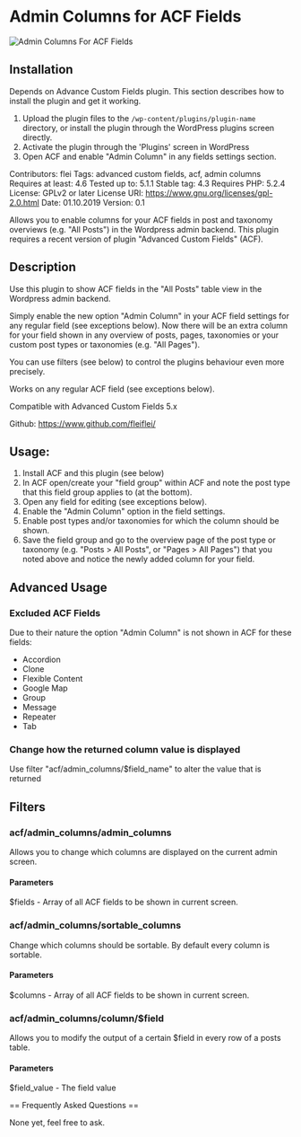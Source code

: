 # Admin Columns for ACF Fields 
![Admin Columns For ACF Fields](screenshot-1.png "ScreenShot")
## Installation 
Depends on Advance Custom Fields plugin.
This section describes how to install the plugin and get it working.

1. Upload the plugin files to the `/wp-content/plugins/plugin-name` directory, or install the plugin through the WordPress plugins screen directly.
2. Activate the plugin through the 'Plugins' screen in WordPress
3. Open ACF and enable "Admin Column" in any fields settings section.

Contributors: flei
Tags: advanced custom fields, acf, admin columns
Requires at least: 4.6
Tested up to: 5.1.1
Stable tag: 4.3
Requires PHP: 5.2.4
License: GPLv2 or later
License URI: https://www.gnu.org/licenses/gpl-2.0.html
Date: 01.10.2019
Version: 0.1

Allows you to enable columns for your ACF fields in post and taxonomy overviews (e.g. "All Posts") in the Wordpress admin backend. This plugin requires a recent version of plugin "Advanced Custom Fields" (ACF).

## Description 

Use this plugin to show ACF fields in the "All Posts" table view in the Wordpress admin backend.

Simply enable the new option "Admin Column" in your ACF field settings for any regular field (see exceptions below). Now there will be an extra column for your field shown in any overview of posts, pages, taxonomies or your custom post types or taxonomies (e.g. "All Pages").

You can use filters (see below) to control the plugins behaviour even more precisely.

Works on any regular ACF field (see exceptions below).
 
Compatible with Advanced Custom Fields 5.x 

Github: https://www.github.com/fleiflei/

## Usage: 

1. Install ACF and this plugin (see below)
2. In ACF open/create your "field group" within ACF and note the post type that this field group applies to (at the bottom). 
3. Open any field for editing (see exceptions below).
4. Enable the "Admin Column" option in the field settings. 
5. Enable post types and/or taxonomies for which the column should be shown.
6. Save the field group and go to the overview page of the post type or taxonomy (e.g. "Posts > All Posts", or "Pages > All Pages") that you noted above and notice the newly added column for your field.

## Advanced Usage ##

### Excluded ACF Fields ###

Due to their nature the option "Admin Column" is not shown in ACF for these fields:

 - Accordion
 - Clone
 - Flexible Content
 - Google Map
 - Group
 - Message
 - Repeater
 - Tab

### Change how the returned column value is displayed ###
Use filter "acf/admin_columns/$field_name" to alter the value that is returned 

## Filters ##
### acf/admin_columns/admin_columns ###
Allows you to change which columns are displayed on the current admin screen. 

#### Parameters ####
$fields - Array of all ACF fields to be shown in current screen.  

### acf/admin_columns/sortable_columns ###
Change which columns should be sortable. By default every column is sortable. 

#### Parameters ####
$columns - Array of all ACF fields to be shown in current screen.  

### acf/admin_columns/column/$field ###
Allows you to modify the output of a certain $field in every row of a posts table.

#### Parameters ####
$field_value - The field value   




== Frequently Asked Questions ==

None yet, feel free to ask.
